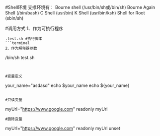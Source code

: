 #Shell环境
支撑环境有：
Bourne shell (/usr/bin/sh或/bin/sh)
Bourne Again Shell (/bin/bash)
C Shell (usr/bin)
K Shell (usr/bin/ksh)
Shell for Root (sbin/sh)

#调用方式
1、作为可执行程序
```
.test.sh #执行脚本
```terminal
2、作为解释器参数
```
/bin/sh test.sh
```terminal


#变量定义

```
your_name="asdasd"
echo $your_name
echo ${your_name}
```terminal

#只读变量
```
myUrl="https://www.google.com"
readonly myUrl
```terminal
#删除变量

```
myUrl="https://www.google.com"
readonly myUrl
unset
```terminal

